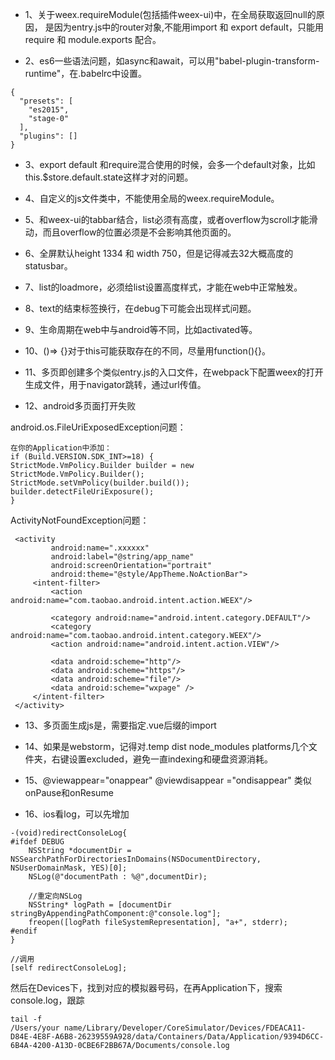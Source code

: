 
* 1、关于weex.requireModule(包括插件weex-ui)中，在全局获取返回null的原因，
是因为entry.js中的router对象,不能用import 和 export default，只能用require 和 module.exports 配合。

* 2、es6一些语法问题，如async和await，可以用"babel-plugin-transform-runtime"，在.babelrc中设置。

```
{
  "presets": [
    "es2015",
    "stage-0"
  ],
  "plugins": []
}
```

* 3、export default 和require混合使用的时候，会多一个default对象，比如this.$store.default.state这样才对的问题。

* 4、自定义的js文件类中，不能使用全局的weex.requireModule。

* 5、和weex-ui的tabbar结合，list必须有高度，或者overflow为scroll才能滑动，而且overflow的位置必须是不会影响其他页面的。

* 6、全屏默认height 1334 和 width 750，但是记得减去32大概高度的statusbar。

* 7、list的loadmore，必须给list设置高度样式，才能在web中正常触发。

* 8、text的</text>结束标签换行，在debug下可能会出现样式问题。

* 9、生命周期在web中与android等不同，比如activated等。

* 10、()=> {}对于this可能获取存在的不同，尽量用function(){}。

* 11、多页即创建多个类似entry.js的入口文件，在webpack下配置weex的打开生成文件，用于navigator跳转，通过url传值。

* 12、android多页面打开失败

android.os.FileUriExposedException问题：

```
在你的Application中添加：
if (Build.VERSION.SDK_INT>=18) {
StrictMode.VmPolicy.Builder builder = new StrictMode.VmPolicy.Builder();
StrictMode.setVmPolicy(builder.build());
builder.detectFileUriExposure();
}
```

ActivityNotFoundException问题：

```
 <activity
         android:name=".xxxxxx"
         android:label="@string/app_name"
         android:screenOrientation="portrait"
         android:theme="@style/AppTheme.NoActionBar">
     <intent-filter>
         <action android:name="com.taobao.android.intent.action.WEEX"/>

         <category android:name="android.intent.category.DEFAULT"/>
         <category android:name="com.taobao.android.intent.category.WEEX"/>
         <action android:name="android.intent.action.VIEW"/>

         <data android:scheme="http"/>
         <data android:scheme="https"/>
         <data android:scheme="file"/>
         <data android:scheme="wxpage" />
     </intent-filter>
 </activity>
```

* 13、多页面生成js是，需要指定.vue后缀的import

* 14、如果是webstorm，记得对.temp dist node_modules platforms几个文件夹，右键设置excluded，避免一直indexing和硬盘资源消耗。

* 15、@viewappear="onappear"  @viewdisappear ="ondisappear" 类似onPause和onResume

* 16、ios看log，可以先增加

```
-(void)redirectConsoleLog{
#ifdef DEBUG
    NSString *documentDir = NSSearchPathForDirectoriesInDomains(NSDocumentDirectory, NSUserDomainMask, YES)[0];
    NSLog(@"documentPath : %@",documentDir);

    //重定向NSLog
    NSString* logPath = [documentDir stringByAppendingPathComponent:@"console.log"];
    freopen([logPath fileSystemRepresentation], "a+", stderr);
#endif
}
```

```
//调用
[self redirectConsoleLog];
```

然后在Devices下，找到对应的模拟器号码，在再Application下，搜索console.log，跟踪

```
tail -f
/Users/your name/Library/Developer/CoreSimulator/Devices/FDEACA11-D84E-4E8F-A6B8-26239559A928/data/Containers/Data/Application/9394D6CC-6B4A-4200-A13D-0CBE6F2BB67A/Documents/console.log
```
